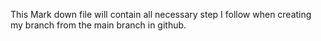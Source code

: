 This Mark down file will contain all necessary step I follow when creating
my branch from the main branch in github.

